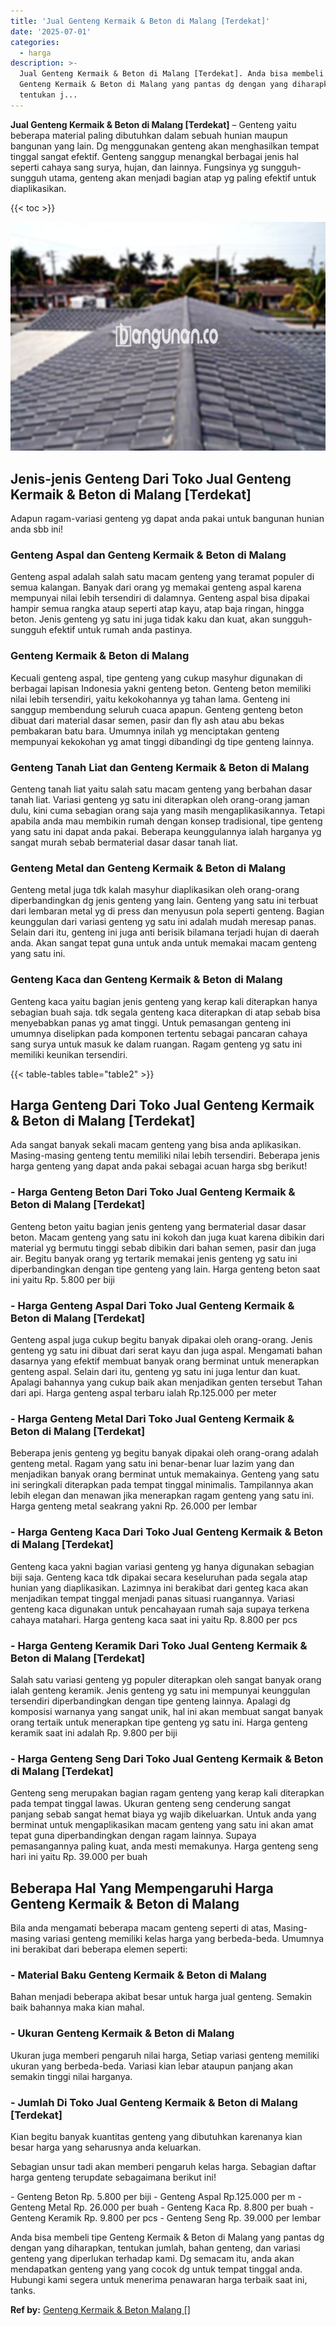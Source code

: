 ```yaml
---
title: 'Jual Genteng Kermaik & Beton di Malang [Terdekat]'
date: '2025-07-01'
categories:
  - harga
description: >-
  Jual Genteng Kermaik & Beton di Malang [Terdekat]. Anda bisa membeli tipe
  Genteng Kermaik & Beton di Malang yang pantas dg dengan yang diharapkan,
  tentukan j...
---
```


**Jual Genteng Kermaik & Beton di Malang \[Terdekat\]** – Genteng yaitu beberapa material paling dibutuhkan dalam sebuah hunian maupun bangunan yang lain. Dg menggunakan genteng akan menghasilkan tempat tinggal sangat efektif. Genteng sanggup menangkal berbagai jenis hal seperti cahaya sang surya, hujan, dan lainnya. Fungsinya yg sungguh-sungguh utama, genteng akan menjadi bagian atap yg paling efektif untuk diaplikasikan.

{{< toc >}}

![Jual Genteng Kermaik & Beton di Malang [Terdekat]](/images/genteng-minimalis-murah07.png)

## Jenis-jenis Genteng Dari Toko Jual Genteng Kermaik & Beton di Malang \[Terdekat\]

Adapun ragam-variasi genteng yg dapat anda pakai untuk bangunan hunian anda sbb ini!

### Genteng Aspal dan Genteng Kermaik & Beton di Malang

Genteng aspal adalah salah satu macam genteng yang teramat populer di semua kalangan. Banyak dari orang yg memakai genteng aspal karena mempunyai nilai lebih tersendiri di dalamnya. Genteng aspal bisa dipakai hampir semua rangka ataup seperti atap kayu, atap baja ringan, hingga beton. Jenis genteng yg satu ini juga tidak kaku dan kuat, akan sungguh-sungguh efektif untuk rumah anda pastinya.

### Genteng Kermaik & Beton di Malang

Kecuali genteng aspal, tipe genteng yang cukup masyhur digunakan di berbagai lapisan Indonesia yakni genteng beton. Genteng beton memiliki nilai lebih tersendiri, yaitu kekokohannya yg tahan lama. Genteng ini sanggup membendung seluruh cuaca apapun. Genteng genteng beton dibuat dari material dasar semen, pasir dan fly ash atau abu bekas pembakaran batu bara. Umumnya inilah yg menciptakan genteng mempunyai kekokohan yg amat tinggi dibandingi dg tipe genteng lainnya.

### Genteng Tanah Liat dan Genteng Kermaik & Beton di Malang

Genteng tanah liat yaitu salah satu macam genteng yang berbahan dasar tanah liat. Variasi genteng yg satu ini diterapkan oleh orang-orang jaman dulu, kini cuma sebagian orang saja yang masih mengaplikasikannya. Tetapi apabila anda mau membikin rumah dengan konsep tradisional, tipe genteng yang satu ini dapat anda pakai. Beberapa keunggulannya ialah harganya yg sangat murah sebab bermaterial dasar dasar tanah liat.

### Genteng Metal dan Genteng Kermaik & Beton di Malang

Genteng metal juga tdk kalah masyhur diaplikasikan oleh orang-orang diperbandingkan dg jenis genteng yang lain. Genteng yang satu ini terbuat dari lembaran metal yg di press dan menyusun pola seperti genteng. Bagian keunggulan dari variasi genteng yg satu ini adalah mudah meresap panas. Selain dari itu, genteng ini juga anti berisik bilamana terjadi hujan di daerah anda. Akan sangat tepat guna untuk anda untuk memakai macam genteng yang satu ini.

### Genteng Kaca dan Genteng Kermaik & Beton di Malang

Genteng kaca yaitu bagian jenis genteng yang kerap kali diterapkan hanya sebagian buah saja. tdk segala genteng kaca diterapkan di atap sebab bisa menyebabkan panas yg amat tinggi. Untuk pemasangan genteng ini umumnya diselipkan pada komponen tertentu sebagai pancaran cahaya sang surya untuk masuk ke dalam ruangan. Ragam genteng yg satu ini memiliki keunikan tersendiri.

{{< table-tables table="table2" >}}

## Harga Genteng Dari Toko Jual Genteng Kermaik & Beton di Malang \[Terdekat\]

Ada sangat banyak sekali macam genteng yang bisa anda aplikasikan. Masing-masing genteng tentu memiliki nilai lebih tersendiri. Beberapa jenis harga genteng yang dapat anda pakai sebagai acuan harga sbg berikut!

### \- Harga Genteng Beton Dari Toko Jual Genteng Kermaik & Beton di Malang \[Terdekat\]

Genteng beton yaitu bagian jenis genteng yang bermaterial dasar dasar beton. Macam genteng yang satu ini kokoh dan juga kuat karena dibikin dari material yg bermutu tinggi sebab dibikin dari bahan semen, pasir dan juga air. Begitu banyak orang yg tertarik memakai jenis genteng yg satu ini diperbandingkan dengan tipe genteng yang lain. Harga genteng beton saat ini yaitu Rp. 5.800 per biji

### \- Harga Genteng Aspal Dari Toko Jual Genteng Kermaik & Beton di Malang \[Terdekat\]

Genteng aspal juga cukup begitu banyak dipakai oleh orang-orang. Jenis genteng yg satu ini dibuat dari serat kayu dan juga aspal. Mengamati bahan dasarnya yang efektif membuat banyak orang berminat untuk menerapkan genteng aspal. Selain dari itu, genteng yg satu ini juga lentur dan kuat. Apalagi bahannya yang cukup baik akan menjadikan genten tersebut Tahan dari api. Harga genteng aspal terbaru ialah Rp.125.000 per meter

### \- Harga Genteng Metal Dari Toko Jual Genteng Kermaik & Beton di Malang \[Terdekat\]

Beberapa jenis genteng yg begitu banyak dipakai oleh orang-orang adalah genteng metal. Ragam yang satu ini benar-benar luar lazim yang dan menjadikan banyak orang berminat untuk memakainya. Genteng yang satu ini seringkali diterapkan pada tempat tinggal minimalis. Tampilannya akan lebih elegan dan menawan jika menerapkan ragam genteng yang satu ini. Harga genteng metal seakrang yakni Rp. 26.000 per lembar

### \- Harga Genteng Kaca Dari Toko Jual Genteng Kermaik & Beton di Malang \[Terdekat\]

Genteng kaca yakni bagian variasi genteng yg hanya digunakan sebagian biji saja. Genteng kaca tdk dipakai secara keseluruhan pada segala atap hunian yang diaplikasikan. Lazimnya ini berakibat dari genteg kaca akan menjadikan tempat tinggal menjadi panas situasi ruangannya. Variasi genteng kaca digunakan untuk pencahayaan rumah saja supaya terkena cahaya matahari. Harga genteng kaca saat ini yaitu Rp. 8.800 per pcs

### \- Harga Genteng Keramik Dari Toko Jual Genteng Kermaik & Beton di Malang \[Terdekat\]

Salah satu variasi genteng yg populer diterapkan oleh sangat banyak orang ialah genteng keramik. Jenis genteng yg satu ini mempunyai keunggulan tersendiri diperbandingkan dengan tipe genteng lainnya. Apalagi dg komposisi warnanya yang sangat unik, hal ini akan membuat sangat banyak orang tertaik untuk menerapkan tipe genteng yg satu ini. Harga genteng keramik saat ini adalah Rp. 9.800 per biji

### \- Harga Genteng Seng Dari Toko Jual Genteng Kermaik & Beton di Malang \[Terdekat\]

Genteng seng merupakan bagian ragam genteng yang kerap kali diterapkan pada tempat tinggal lawas. Ukuran genteng seng cenderung sangat panjang sebab sangat hemat biaya yg wajib dikeluarkan. Untuk anda yang berminat untuk mengaplikasikan macam genteng yang satu ini akan amat tepat guna diperbandingkan dengan ragam lainnya. Supaya pemasangannya paling kuat, anda mesti memakunya. Harga genteng seng hari ini yaitu Rp. 39.000 per buah

## Beberapa Hal Yang Mempengaruhi Harga Genteng Kermaik & Beton di Malang

Bila anda mengamati beberapa macam genteng seperti di atas, Masing-masing variasi genteng memiliki kelas harga yang berbeda-beda. Umumnya ini berakibat dari beberapa elemen seperti:

### \- Material Baku Genteng Kermaik & Beton di Malang

Bahan menjadi beberapa akibat besar untuk harga jual genteng. Semakin baik bahannya maka kian mahal.

### \- Ukuran Genteng Kermaik & Beton di Malang

Ukuran juga memberi pengaruh nilai harga, Setiap variasi genteng memiliki ukuran yang berbeda-beda. Variasi kian lebar ataupun panjang akan semakin tinggi nilai harganya.

### \- Jumlah Di Toko Jual Genteng Kermaik & Beton di Malang \[Terdekat\]

Kian begitu banyak kuantitas genteng yang dibutuhkan karenanya kian besar harga yang seharusnya anda keluarkan.

Sebagian unsur tadi akan memberi pengaruh kelas harga. Sebagian daftar harga genteng terupdate sebagaimana berikut ini!

\- Genteng Beton Rp. 5.800 per biji - Genteng Aspal Rp.125.000 per m - Genteng Metal Rp. 26.000 per buah - Genteng Kaca Rp. 8.800 per buah - Genteng Keramik Rp. 9.800 per pcs - Genteng Seng Rp. 39.000 per lembar

Anda bisa membeli tipe Genteng Kermaik & Beton di Malang yang pantas dg dengan yang diharapkan, tentukan jumlah, bahan genteng, dan variasi genteng yang diperlukan terhadap kami. Dg semacam itu, anda akan mendapatkan genteng yang yang cocok dg untuk tempat tinggal anda. Hubungi kami segera untuk menerima penawaran harga terbaik saat ini, tanks.

**Ref by:**  [Genteng Kermaik & Beton  Malang []](https://id.wikipedia.org/wiki/Genteng)

